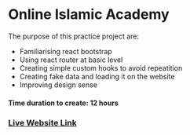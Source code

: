 # Online Islamic Academy

The purpose of this practice project are:
* Familiarising react bootstrap
* Using react router at basic level
* Creating simple custom hooks to avoid repeatition
* Creating fake data and loading it on the website
* Improving design sense

#### Time duration to create: 12 hours

### [Live Website Link](https://online-islamic-academy.netlify.app/)